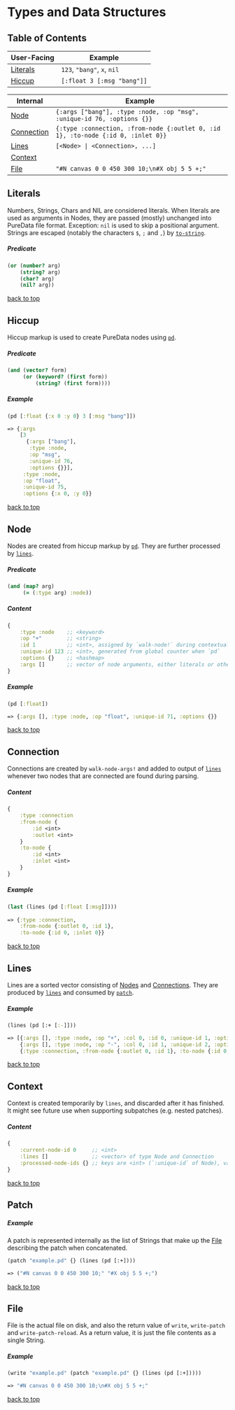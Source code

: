 # Types and Data Structures

## Table of Contents

| User-Facing           | Example                     |
|-----------------------|-----------------------------|
| [Literals](#Literals) | `123`, `"bang"`, `x`, `nil` |
| [Hiccup](#Hiccup)     | `[:float 3 [:msg "bang"]]`  |

| Internal                  | Example                                                                          |
|---------------------------|----------------------------------------------------------------------------------|
| [Node](#Node)             | `{:args ["bang"], :type :node, :op "msg", :unique-id 76, :options {}}`           |
| [Connection](#Connection) | `{:type :connection, :from-node {:outlet 0, :id 1}, :to-node {:id 0, :inlet 0}}` |
| [Lines](#Lines)           | `[<Node> \| <Connection>, ...]`                                                  |
| [Context](#Context)       |                                                                                  |
| [File](#File)             | `"#N canvas 0 0 450 300 10;\n#X obj 5 5 +;"`                                     |

## Literals

Numbers, Strings, Chars and NIL are considered literals.
When literals are used as arguments in Nodes, they are passed (mostly) unchanged into PureData file format.
    Exception: `nil` is used to skip a positional argument. Strings are escaped (notably the characters `$`, `;` and `,`) by [`to-string`](../src/clj_puredata/translate.clj#L157).

##### Predicate

```clojure
(or (number? arg)
    (string? arg)
    (char? arg)
    (nil? arg))
```

[back to top](#table-of-contents)

## Hiccup

Hiccup markup is used to create PureData nodes using [`pd`](functions.md#pd).

##### Predicate

```clojure
(and (vector? form)
     (or (keyword? (first form))
         (string? (first form))))
```

##### Example

```clojure
(pd [:float {:x 0 :y 0} 3 [:msg "bang"]])

=> {:args
    [3
      {:args ["bang"],
       :type :node,
       :op "msg",
       :unique-id 76,
       :options {}}],
     :type :node,
     :op "float",
     :unique-id 75,
     :options {:x 0, :y 0}}
```
[back to top](#table-of-contents)

## Node

Nodes are created from hiccup markup by [`pd`](functions.md#pd). They are further processed by [`lines`](functiond.md#lines).

##### Predicate

```clojure
(and (map? arg)
     (= (:type arg) :node))
```

##### Content

```clojure
{
    :type :node    ;; <keyword>
    :op "+"        ;; <string>
    :id 1          ;; <int>, assigned by `walk-node!` during contextualization by `in-context`
    :unique-id 123 ;; <int>, generated from global counter when `pd`
    :options {}    ;; <hashmap>
    :args []       ;; vector of node arguments, either literals or other nodes
}
```

##### Example

```clojure
(pd [:float])

=> {:args [], :type :node, :op "float", :unique-id 71, :options {}}
```

[back to top](#table-of-contents)

## Connection

Connections are created by `walk-node-args!` and added to output of [`lines`](functions.md#lines) whenever two nodes that are connected are found during parsing.

##### Content

```clojure
{
    :type :connection
    :from-node {
        :id <int>
        :outlet <int>
    }
    :to-node {
        :id <int>
        :inlet <int>
    }
}
```

##### Example

```clojure
(last (lines (pd [:float [:msg]])))
    
=> {:type :connection,
    :from-node {:outlet 0, :id 1},
    :to-node {:id 0, :inlet 0}}
```

[back to top](#table-of-contents)

## Lines

Lines are a sorted vector consisting of [Nodes](#node) and [Connections](#connection). They are produced by [`lines`](functions.md#lines) and consumed by [`patch`](functions.md#patch).

##### Example

```clojure
(lines (pd [:+ [:-]]))

=> [{:args [], :type :node, :op "+", :col 0, :id 0, :unique-id 1, :options {:y 45, :x 5}, :auto-layout true, :row 1}
    {:args [], :type :node, :op "-", :col 0, :id 1, :unique-id 2, :options {:y 5, :x 5}, :auto-layout true, :row 0}
    {:type :connection, :from-node {:outlet 0, :id 1}, :to-node {:id 0, :inlet 0}}]
```

[back to top](#table-of-contents)

## Context

Context is created temporarily by `lines`, and discarded after it has finished. It might see future use when supporting subpatches (e.g. nested patches).

##### Content

```clojure
{
    :current-node-id 0     ;; <int>
    :lines []              ;; <vector> of type Node and Connection
    :processed-node-ids {} ;; keys are <int> (`:unique-id` of Node), values are <int> (`:id` of Node)
}
```

[back to top](#table-of-contents)

## Patch

##### Example

A patch is represented internally as the list of Strings that make up the [File](#File) describing the patch when concatenated.

```clojure
(patch "example.pd" {} (lines (pd [:+])))

=> ("#N canvas 0 0 450 300 10;" "#X obj 5 5 +;")
```

[back to top](#table-of-contents)

## File

File is the actual file on disk, and also the return value of `write`, `write-patch` and `write-patch-reload`.
As a return value, it is just the file contents as a single String.

##### Example

```clojure
(write "example.pd" (patch "example.pd" {} (lines (pd [:+]))))

=> "#N canvas 0 0 450 300 10;\n#X obj 5 5 +;"

```

[back to top](#table-of-contents)
